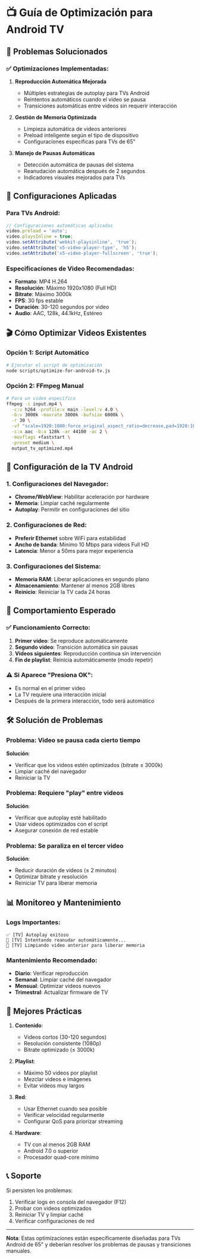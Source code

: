 # 📺 Guía de Optimización para Android TV

## 🎯 Problemas Solucionados

### ✅ Optimizaciones Implementadas:

1. **Reproducción Automática Mejorada**
   - Múltiples estrategias de autoplay para TVs Android
   - Reintentos automáticos cuando el video se pausa
   - Transiciones automáticas entre videos sin requerir interacción

2. **Gestión de Memoria Optimizada**
   - Limpieza automática de videos anteriores
   - Preload inteligente según el tipo de dispositivo
   - Configuraciones específicas para TVs de 65"

3. **Manejo de Pausas Automáticas**
   - Detección automática de pausas del sistema
   - Reanudación automática después de 2 segundos
   - Indicadores visuales mejorados para TVs

## 🔧 Configuraciones Aplicadas

### Para TVs Android:
```javascript
// Configuraciones automáticas aplicadas
video.preload = 'auto';
video.playsInline = true;
video.setAttribute('webkit-playsinline', 'true');
video.setAttribute('x5-video-player-type', 'h5');
video.setAttribute('x5-video-player-fullscreen', 'true');
```

### Especificaciones de Video Recomendadas:
- **Formato**: MP4 H.264
- **Resolución**: Máximo 1920x1080 (Full HD)
- **Bitrate**: Máximo 3000k
- **FPS**: 30 fps estable
- **Duración**: 30-120 segundos por video
- **Audio**: AAC, 128k, 44.1kHz, Estéreo

## 🎬 Cómo Optimizar Videos Existentes

### Opción 1: Script Automático
```bash
# Ejecutar el script de optimización
node scripts/optimize-for-android-tv.js
```

### Opción 2: FFmpeg Manual
```bash
# Para un video específico
ffmpeg -i input.mp4 \
  -c:v h264 -profile:v main -level:v 4.0 \
  -b:v 3000k -maxrate 3000k -bufsize 6000k \
  -r 30 \
  -vf "scale=1920:1080:force_original_aspect_ratio=decrease,pad=1920:1080:(ow-iw)/2:(oh-ih)/2" \
  -c:a aac -b:a 128k -ar 44100 -ac 2 \
  -movflags +faststart \
  -preset medium \
  output_tv_optimized.mp4
```

## 📱 Configuración de la TV Android

### 1. Configuraciones del Navegador:
- **Chrome/WebView**: Habilitar aceleración por hardware
- **Memoria**: Limpiar caché regularmente
- **Autoplay**: Permitir en configuraciones del sitio

### 2. Configuraciones de Red:
- **Preferir Ethernet** sobre WiFi para estabilidad
- **Ancho de banda**: Mínimo 10 Mbps para videos Full HD
- **Latencia**: Menor a 50ms para mejor experiencia

### 3. Configuraciones del Sistema:
- **Memoria RAM**: Liberar aplicaciones en segundo plano
- **Almacenamiento**: Mantener al menos 2GB libres
- **Reinicio**: Reiniciar la TV cada 24 horas

## 🔄 Comportamiento Esperado

### ✅ Funcionamiento Correcto:
1. **Primer video**: Se reproduce automáticamente
2. **Segundo video**: Transición automática sin pausas
3. **Videos siguientes**: Reproducción continua sin intervención
4. **Fin de playlist**: Reinicia automáticamente (modo repetir)

### ⚠️ Si Aparece "Presiona OK":
- Es normal en el primer video
- La TV requiere una interacción inicial
- Después de la primera interacción, todo será automático

## 🛠️ Solución de Problemas

### Problema: Video se pausa cada cierto tiempo
**Solución**: 
- Verificar que los videos estén optimizados (bitrate ≤ 3000k)
- Limpiar caché del navegador
- Reiniciar la TV

### Problema: Requiere "play" entre videos
**Solución**:
- Verificar que autoplay esté habilitado
- Usar videos optimizados con el script
- Asegurar conexión de red estable

### Problema: Se paraliza en el tercer video
**Solución**:
- Reducir duración de videos (≤ 2 minutos)
- Optimizar bitrate y resolución
- Reiniciar TV para liberar memoria

## 📊 Monitoreo y Mantenimiento

### Logs Importantes:
```
✅ [TV] Autoplay exitoso
🔄 [TV] Intentando reanudar automáticamente...
🧹 [TV] Limpiando video anterior para liberar memoria
```

### Mantenimiento Recomendado:
- **Diario**: Verificar reproducción
- **Semanal**: Limpiar caché del navegador
- **Mensual**: Optimizar videos nuevos
- **Trimestral**: Actualizar firmware de TV

## 🎯 Mejores Prácticas

1. **Contenido**:
   - Videos cortos (30-120 segundos)
   - Resolución consistente (1080p)
   - Bitrate optimizado (≤ 3000k)

2. **Playlist**:
   - Máximo 50 videos por playlist
   - Mezclar videos e imágenes
   - Evitar videos muy largos

3. **Red**:
   - Usar Ethernet cuando sea posible
   - Verificar velocidad regularmente
   - Configurar QoS para priorizar streaming

4. **Hardware**:
   - TV con al menos 2GB RAM
   - Android 7.0 o superior
   - Procesador quad-core mínimo

## 📞 Soporte

Si persisten los problemas:
1. Verificar logs en consola del navegador (F12)
2. Probar con videos optimizados
3. Reiniciar TV y limpiar caché
4. Verificar configuraciones de red

---

**Nota**: Estas optimizaciones están específicamente diseñadas para TVs Android de 65" y deberían resolver los problemas de pausas y transiciones manuales.
